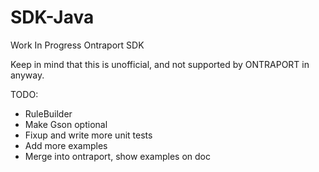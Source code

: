 # SDK-Java
Work In Progress Ontraport SDK

Keep in mind that this is unofficial, and not supported by ONTRAPORT in anyway.

TODO:
 - RuleBuilder
 - Make Gson optional
 - Fixup and write more unit tests
 - Add more examples
 - Merge into ontraport, show examples on doc
